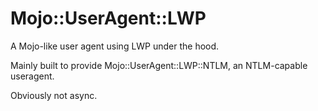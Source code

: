 # Mojo::UserAgent::LWP #

A Mojo-like user agent using LWP under the hood.

Mainly built to provide Mojo::UserAgent::LWP::NTLM, an NTLM-capable useragent.

Obviously not async.

